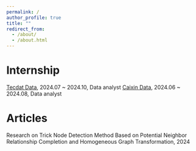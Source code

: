 ```yaml
---
permalink: /
author_profile: true
title: ""
redirect_from: 
  - /about/
  - /about.html
---
```


Internship
======
[Tecdat Data](https://tecdat.cn/), 2024.07 ~ 2024.10, Data analyst
[Caixin Data](https://www.ccxe.com.cn/), 2024.06 ~ 2024.08, Data analyst

Articles
======
Research on Trick Node Detection Method Based on Potential Neighbor Relationship Completion and Homogeneous Graph Transformation, 2024
